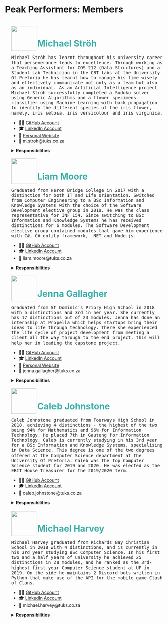 # Peak Performers: Members

<div style="margin-left: 4%">

<br>
<img align="left" width="80" src="https://user-images.githubusercontent.com/39992590/136713416-05aa6fc3-717f-4b63-be63-18f50543022f.jpg">
<h1 style="color:#3AAFA9; font-size: 200%;" > Michael Ströh </h1>
<pre style="white-space: pre-wrap;">
Michael Ströh has learnt throughout his university career that perseverance leads to excellence. Through working as a Teaching Assistant for COS 212 (Data Structures) and a Student Lab Technician in the CBT labs at the University Of Pretoria he has learnt how to manage his time wisely and effectively communicate not only as a team but also as an individual. As an Artificial Intelligence project Michael Ströh successfully completed a Sudoku solver using Generic Algorithms and a flower specimens classifier using Machine Learning with back propagation to identify the different species of the iris flower, namely, iris setosa, iris versicolour and iris virginica.
</pre>
<ul>
  <li>🧑‍💻 <a href="https://github.com/Michael-Stroh"> GitHub Account </a></li>
  <li>🎓 <a href="https://www.linkedin.com/in/stroh-michael"> LinkedIn Account </a></li>
  <li>👋 <a href="https://michael-stroh.github.io/myCV/"> Personal Website </a></li>
  <li>📧 m.stroh@tuks.co.za</li>
</ul>
   <details>
       <summary><b> Responsibilities </b></summary>
       <pre>
 - GitHub Readme creation and maintenance.
 - Documentation: 
    - Coding Standards
    - Software Requirements Specification
    - Architecture Requirements and Design Specifications
    - Testing Policy
 - Backend:
    - GeoCode Subsystem
    - System Optimization
    - Events Subsystem
- Testing and researched frameworks:
    - Unit Testing
    - Integration Testing
    - Jmeter
    - Sonar    
    - Mockito        
</pre>
   </details>

<br>
<img align="left" width="80" src="https://user-images.githubusercontent.com/39992590/136713414-dda2cefb-7b9a-4d9f-aabc-19394d69e5cb.jpg">
<h1 style="color:#3AAFA9; font-size: 200%;" > Liam Moore </h1>
  <pre style="white-space: pre-wrap;">
Graduated from Heron Bridge College in 2017 with a distinction for both IT and Life Orientation. Switched from Computer Engineering to a BSc Information and Knowledge Systems with the choice of the Software Development elective group in 2019. He was the class representative for INF 154. Since switching to BSc Information and Knowledge Systems he has received distinctions for 6 modules. The Software Development elective group contained modules that gave him experience with C#, C# entity framework, .NET and Node.js.
</pre>
<ul>
  <li>🧑‍💻 <a href="https://github.com/NitronBiohazard"> GitHub Account</a></li>
  <li>🎓 <a href="https://www.linkedin.com/in/liam-moore-410004210/"> LinkedIn  Account </a></li>
  <li>📧 liam.moore@tuks.co.za</li>
</ul>
   <details>
       <summary><b> Responsibilities </b></summary>
       <pre>
 - Documentation: 
    - Software Requirements Specification
    - Architecture Requirements and Design Specifications
 - Backend: 
    - Mission Subsystem
    - LeaderBoard Subsystem
    - Events Subsystem extension for Blockly
    - Collectable Subsystem and the design patterns (Decorator and Factory patterns)
 - Usability Testing: Conducting Usability Testing
</pre>
   </details>

<br>  
<img align="left" width="80" src="https://user-images.githubusercontent.com/39992590/136713405-9f0d8938-aa24-4b74-bc17-d3c9b4f6fa82.jpg">
<h1 style="color:#3AAFA9; font-size: 200%;" > Jenna Gallagher </h1>
<pre style="white-space: pre-wrap;">
Graduated from St Dominic’s Priory High School in 2018 with 5 distinctions and 3rd in her year. She currently has 17 distinctions out of 23 modules. Jenna has done an internship at Propella which helps startups bring their ideas to life through technology. There she experienced the life cycle of project development from meeting a client all the way through to the end project, this will help her in leading the capstone project.
</pre>
<ul>
  <li>🧑‍💻 <a href="https://github.com/JennaLynGallagher/JennaLynGallagher"> GitHub Account </a></li>
  <li>🎓 <a href="www.linkedin.com/in/jenna-gallagher-a79149204"> LinkedIn  Account </a></li>
  <li>👋 <a href="https://jennalyngallagher.github.io/"> Personal Website </a></li>
  <li>📧 jenna.gallagher@tuks.co.za</li>
</ul>
   <details>
       <summary><b> Responsibilities </b></summary>
       <pre>
 - Documentation: 
    - Software Requirements Specification
    - Architecture Requirements and Design Specifications
    - User Manual
 - Frontend: 
    - Explore tabs Pages 
    - Events tabs Pages
    - Profile tabs Pages
    - Blockly Pages
    - QR Code Creation
 - Usability Testing: 
    - Colour Scheme Test.
    - Usability Test document.
</pre>
   </details>

<br>
<img align="left" width="80" src="https://user-images.githubusercontent.com/39992590/136713398-3c3662de-2dd3-4a5f-9fee-5862591f1c60.jpg">
<h1 style="color:#3AAFA9; font-size: 200%;" > Caleb Johnstone </h1>
  <pre style="white-space: pre-wrap;">
Caleb Johnstone graduated from Fourways High School in 2018, achieving 4 distinctions - the highest of the two being 94% for Mathematics and 96% for Information Technology. He placed 7th in Gauteng for Information Technology. Caleb is currently studying in his 3rd year for a BSc Information and Knowledge Systems, specialising in Data Science. This degree is one of the two degrees offered at the Computer Science department at the University Of Pretoria. Caleb was the top Computer Science student for 2019 and 2020. He was elected as the EBIT House Treasurer for the 2019/2020 term.
</pre>
<ul>
  <li>🧑‍💻 <a href="https://github.com/CalebJohnstone"> GitHub Account</a></li>
  <li>🎓 <a href="https://www.linkedin.com/in/caleb-johnstone-94368a132/"> LinkedIn  Account </a></li>
  <li>📧 caleb.johnstone@tuks.co.za</li>
</ul>
   <details>
       <summary><b> Responsibilities </b></summary>
       <pre>
 - Documentation: 
    - Software Requirements Specification
    - Architecture Requirements and Design Specifications
    - User Manual
 - Backend: 
    - User Subsystem 
    - Leaderboard Subsystem
    - Blockly Events
    - Mission Subsystem
    - Collectable Subsystem           
</pre>
   </details>

<br>
<img align="left" width="80" src="https://user-images.githubusercontent.com/39992590/136713394-0993c9b5-fd2e-467d-a511-c4c1d9fc3e4e.jpg">
<h1 style="color:#3AAFA9; font-size: 200%;" > Michael Harvey </h1>
<pre style="white-space: pre-wrap;">
Michael Harvey graduated from Richards Bay Christian School in 2018 with 4 distinctions, and is currently in his 3rd year studying BSc Computer Science. In his first two and a half years of university he achieved 25 distinctions in 28 modules, and he ranked as the 3rd-highest first-year Computer Science student at UP in 2019. On the side he maintains 2 Discord bots written in Python that make use of the API for the mobile game Clash of Clans.
</pre>
<ul>
  <li>🧑‍💻 <a href="https://github.com/robotic-coder"> GitHub Account</a></li>
  <li>🎓 <a href="https://www.linkedin.com/in/michaelharvey-123/"> LinkedIn  Account </a></li>
  <li>📧 michael.harvey@tuks.co.za</li>
</ul>
   <details>
       <summary><b> Responsibilities </b></summary>
       <pre>
 - Automation:
    - Android APK Build
    - Deployment
    - Swagger Client Generation
 - Documentation: 
    - Software Requirements Specification
    - Architecture Requirements and Design Specifications
    - Technical Installation Manual
 - Frontend: 
    - Adaptive Layout
    - Augmented Reality
    - Blockly Integration
    - Collections Tab Pages
    - QR Code Creation/Scanning
</pre>
   </details>
</div>

